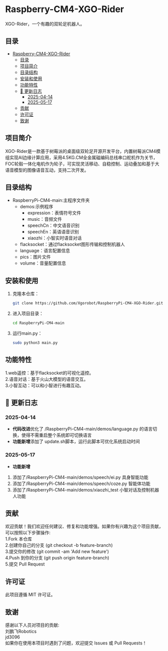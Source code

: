 # Raspberry-CM4-XGO-Rider

XGO-Rider，一个有趣的双轮足机器人。

## 目录

- [Raspberry-CM4-XGO-Rider](#raspberry-cm4-xgo-rider)
  - [目录](#目录)
  - [项目简介](#项目简介)
  - [目录结构](#目录结构)
  - [安装和使用](#安装和使用)
  - [功能特性](#功能特性)
  - [📜 更新日志](#-更新日志)
    - [2025-04-14](#2025-04-14)
    - [2025-05-17](#2025-05-17)
  - [贡献](#贡献)
  - [许可证](#许可证)
  - [致谢](#致谢)

## 项目简介

XGO-Rider是一款基于树莓派的桌面级双轮足开源开发平台，内置树莓派CM4模组实现AI边缘计算应用，采用4.5KG.CM全金属磁编码总线串口舵机作为关节，FOC轮毂一体化电机作为轮子，可实现灵活移动、自稳控制、运动叠加和基于大语音模型的图像语音互动，支持二次开发。
## 目录结构
-  RaspberryPi-CM4-main:主程序文件夹
    - demos:示例程序
      - expression：表情符号文件
      - music：音频文件
      - speechCn：中文语音识别
      - speechEn：英语语音识别
      - xiaozhi：小智实时语音对话
    - flacksocket：通过flacksocket图形传输和控制机器人
    - language：语言配置信息
    - pics：图片文件
    - volume：音量配置信息
## 安装和使用

1. 克隆本仓库：
    ```bash
    git clone https://github.com/Xgorobot/RaspberryPi-CM4-XGO-Rider.git
    ```

2. 进入项目目录：
    ```bash
    cd RaspberryPi-CM4-main
    ```

3. 运行main.py：
    ```bash
    sudo python3 main.py
    ```
## 功能特性
1.web遥控：基于flacksocket的可视化遥控。  
2.语音对话：基于火山大模型的语音交互。  
3.小智互动：可以和小智进行有趣互动。

## 📜 更新日志
### 2025-04-14
- **代码改进**优化了 /RaspberryPi-CM4-main/demos/language.py 的语言切换，使得不需重启整个系统即可切换语言
- **功能新增**添加了 update.sh脚本，运行此脚本可优化系统启动时间
### 2025-05-17
- **功能新增**
1. 添加了/RaspberryPi-CM4-main/demos/speech/ei.py 具身智能功能
2. 添加了/RaspberryPi-CM4-main/demos/speech/coze.py 智能体功能
3. 添加了/RaspberryPi-CM4-main/demos/xiaozhi_test 小智对话及控制机器人功能
## 贡献
欢迎贡献！我们欢迎任何建议、修复和功能增强。如果你有兴趣为这个项目贡献，可以按照以下步骤操作:  
1.Fork 本仓库  
2.创建你自己的分支 (git checkout -b feature-branch)  
3.提交你的修改 (git commit -am 'Add new feature')  
4.Push 到你的分支 (git push origin feature-branch)  
5.提交 Pull Request

## 许可证
此项目遵循 MIT 许可证。

## 致谢
感谢以下人员对项目的贡献:  
刘鹏飞Robotics   
jd3096  
如果你在使用本项目时遇到了问题，欢迎提交 Issues 或 Pull Requests！
